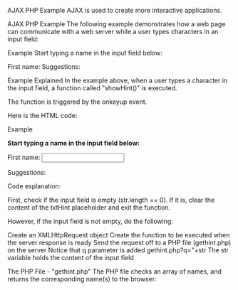 AJAX PHP Example
AJAX is used to create more interactive applications.

AJAX PHP Example
The following example demonstrates how a web page can communicate with a web server while a user types characters in an input field:

Example
Start typing a name in the input field below:

First name: 
   Suggestions:

Example Explained
In the example above, when a user types a character in the input field, a function called "showHint()" is executed.

The function is triggered by the onkeyup event.

Here is the HTML code:

Example
<html>
<head>
<script>
function showHint(str) {
    if (str.length == 0) { 
        document.getElementById("txtHint").innerHTML = "";
        return;
    } else {
        var xmlhttp = new XMLHttpRequest();
        xmlhttp.onreadystatechange = function() {
            if (this.readyState == 4 && this.status == 200) {
                document.getElementById("txtHint").innerHTML = this.responseText;
            }
        };
        xmlhttp.open("GET", "gethint.php?q=" + str, true);
        xmlhttp.send();
    }
}
</script>
</head>
<body>

<p><b>Start typing a name in the input field below:</b></p>
<form> 
First name: <input type="text" onkeyup="showHint(this.value)">
</form>
<p>Suggestions: <span id="txtHint"></span></p>
</body>
</html>
Code explanation:

First, check if the input field is empty (str.length == 0). If it is, clear the content of the txtHint placeholder and exit the function.

However, if the input field is not empty, do the following:

Create an XMLHttpRequest object
Create the function to be executed when the server response is ready
Send the request off to a PHP file (gethint.php) on the server
Notice that q parameter is added gethint.php?q="+str
The str variable holds the content of the input field

The PHP File - "gethint.php"
The PHP file checks an array of names, and returns the corresponding name(s) to the browser:

<?php
// Array with names
$a[] = "Anna";
$a[] = "Brittany";
$a[] = "Cinderella";
$a[] = "Diana";
$a[] = "Eva";
$a[] = "Fiona";
$a[] = "Gunda";
$a[] = "Hege";
$a[] = "Inga";
$a[] = "Johanna";
$a[] = "Kitty";
$a[] = "Linda";
$a[] = "Nina";
$a[] = "Ophelia";
$a[] = "Petunia";
$a[] = "Amanda";
$a[] = "Raquel";
$a[] = "Cindy";
$a[] = "Doris";
$a[] = "Eve";
$a[] = "Evita";
$a[] = "Sunniva";
$a[] = "Tove";
$a[] = "Unni";
$a[] = "Violet";
$a[] = "Liza";
$a[] = "Elizabeth";
$a[] = "Ellen";
$a[] = "Wenche";
$a[] = "Vicky";

// get the q parameter from URL
$q = $_REQUEST["q"];

$hint = "";

// lookup all hints from array if $q is different from "" 
if ($q !== "") {
    $q = strtolower($q);
    $len=strlen($q);
    foreach($a as $name) {
        if (stristr($q, substr($name, 0, $len))) {
            if ($hint === "") {
                $hint = $name;
            } else {
                $hint .= ", $name";
            }
        }
    }
}

// Output "no suggestion" if no hint was found or output correct values 
echo $hint === "" ? "no suggestion" : $hint;
?>